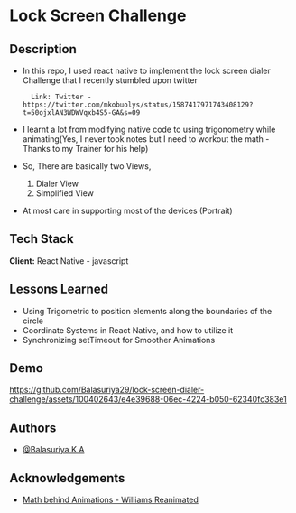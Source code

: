 # Lock Screen Challenge

## Description

* In this repo, I used react native to implement the lock screen dialer Challenge that I recently stumbled upon twitter

        Link: Twitter - https://twitter.com/mkobuolys/status/1587417971743408129?t=50ojxlAN3WDWVqxb4S5-GA&s=09

* I learnt a lot from modifying native code to using trigonometry while animating(Yes, I never took notes but I need to workout the math - Thanks to my Trainer for his help)
* So, There are basically two Views,
    
    1. Dialer View
    2. Simplified View

* At most care in supporting most of the devices (Portrait)
## Tech Stack

**Client:** 
React Native - javascript



## Lessons Learned

 - Using Trigometric to position elements along the boundaries of the circle
 - Coordinate Systems in React Native, and how to utilize it 
 - Synchronizing setTimeout for Smoother Animations


## Demo



https://github.com/Balasuriya29/lock-screen-dialer-challenge/assets/100402643/e4e39688-06ec-4224-b050-62340fc383e1



## Authors

- [@Balasuriya K A](https://github.com/BALASURIYA29)
## Acknowledgements

 - [Math behind Animations - Williams Reanimated](https://www.youtube.com/watch?v=-lF7sSTelOg)


